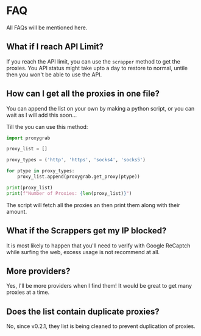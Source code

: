 # FAQ
All FAQs will be mentioned here.

## What if I reach API Limit?
If you reach the API limit, you can use the `scrapper` method to get the proxies.
You API status might take upto a day to restore to normal, untile then you won't be able to use the API.

## How can I get all the proxies in one file?
You can append the list on your own by making a python script, or you can wait as I will add this soon...

Till the you can use this method:
```py
import proxygrab

proxy_list = []

proxy_types = ('http', 'https', 'socks4', 'socks5')

for ptype in proxy_types:
    proxy_list.append(proxygrab.get_proxy(ptype))

print(proxy_list)
print(f"Number of Proxies: {len(proxy_list)}")
```

The script will fetch all the proxies an then print them along with their amount.

## What if the Scrappers get my IP blocked?
It is most likely to happen that you'll need to verify with Google ReCaptch while surfing the web, excess usage is not recommend at all.

## More providers?
Yes, I'll be more providers when I find them! It would be great to get many proxies at a time.

## Does the list contain duplicate proxies?
No, since v0.2.1, they list is being cleaned to prevent duplication of proxies.